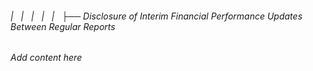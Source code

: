 ###### |   |   |   |   |   ├── Disclosure of Interim Financial Performance Updates Between Regular Reports

*Add content here*